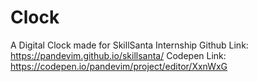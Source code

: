 # Clock


A Digital Clock made for SkillSanta Internship
Github Link: https://pandevim.github.io/skillsanta/
Codepen Link: https://codepen.io/pandevim/project/editor/XxnWxG








